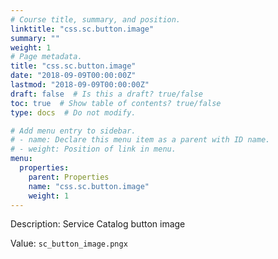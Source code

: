 ```yaml
---
# Course title, summary, and position.
linktitle: "css.sc.button.image"
summary: ""
weight: 1
# Page metadata.
title: "css.sc.button.image"
date: "2018-09-09T00:00:00Z"
lastmod: "2018-09-09T00:00:00Z"
draft: false  # Is this a draft? true/false
toc: true  # Show table of contents? true/false
type: docs  # Do not modify.

# Add menu entry to sidebar.
# - name: Declare this menu item as a parent with ID name.
# - weight: Position of link in menu.
menu:
  properties:
    parent: Properties
    name: "css.sc.button.image"
    weight: 1
---
```


Description: Service Catalog button image


Value: `sc_button_image.pngx`